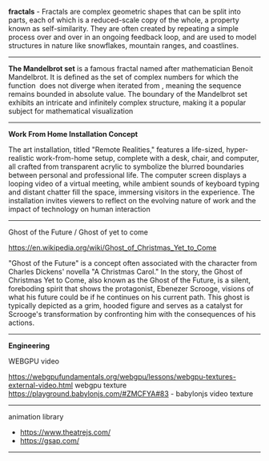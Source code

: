 

**fractals** - Fractals are complex geometric shapes that can be split into parts, each of which is a reduced-scale copy of the whole, a property known as self-similarity. They are often created by repeating a simple process over and over in an ongoing feedback loop, and are used to model structures in nature like snowflakes, mountain ranges, and coastlines.

-------------
**The Mandelbrot set** is a famous fractal named after mathematician Benoit Mandelbrot. It is defined as the set of complex numbers for which the function  does not diverge when iterated from , meaning the sequence remains bounded in absolute value. The boundary of the Mandelbrot set exhibits an intricate and infinitely complex structure, making it a popular subject for mathematical visualization


----------------
**Work From Home Installation Concept**

The art installation, titled "Remote Realities," features a life-sized, hyper-realistic work-from-home setup, complete with a desk, chair, and computer, all crafted from transparent acrylic to symbolize the blurred boundaries between personal and professional life. The computer screen displays a looping video of a virtual meeting, while ambient sounds of keyboard typing and distant chatter fill the space, immersing visitors in the experience. The installation invites viewers to reflect on the evolving nature of work and the impact of technology on human interaction

----

Ghost of the Future / Ghost of yet to come

https://en.wikipedia.org/wiki/Ghost_of_Christmas_Yet_to_Come

"Ghost of the Future" is a concept often associated with the character from Charles Dickens' novella "A Christmas Carol." In the story, the Ghost of Christmas Yet to Come, also known as the Ghost of the Future, is a silent, foreboding spirit that shows the protagonist, Ebenezer Scrooge, visions of what his future could be if he continues on his current path. This ghost is typically depicted as a grim, hooded figure and serves as a catalyst for Scrooge's transformation by confronting him with the consequences of his actions.

-----------------------
**Engineering**

WEBGPU video 

https://webgpufundamentals.org/webgpu/lessons/webgpu-textures-external-video.html webgpu texture
https://playground.babylonjs.com/#ZMCFYA#83 - babylonjs video texture

---
animation library
- https://www.theatrejs.com/
- https://gsap.com/
---


